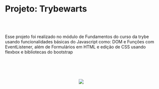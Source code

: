 
<h1>Projeto: Trybewarts</h1>
</br>
</br>
<p>Esse projeto foi realizado no módulo de Fundamentos do curso da trybe usando funcionalidades básicas do Javascript como: DOM e Funções com EventListener, além de Formulários em HTML e edição de CSS usando flexbox e bibliotecas do bootstrap</p>
</br>
</br>
</br>
</br>
<div style="display:flex;justify-content:center;height:400px;widht:400px">
<img src="./TrybeWarts.gif">
</div>